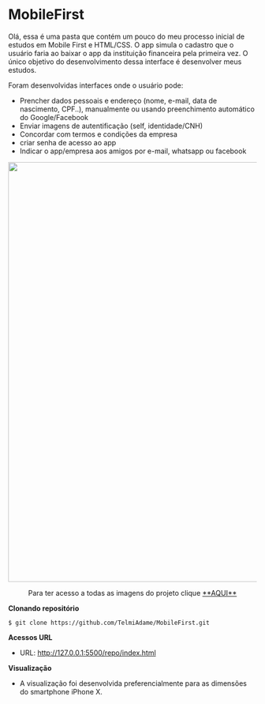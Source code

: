 # MobileFirst

Olá, essa é uma pasta que contém um pouco do meu processo inicial de estudos em Mobile First e HTML/CSS.
O app simula o cadastro que o usuário faria ao baixar o app da instituição financeira pela primeira vez.
O único objetivo do desenvolvimento dessa interface é desenvolver meus estudos.

Foram desenvolvidas interfaces onde o usuário pode:

- Prencher dados pessoais e endereço (nome, e-mail, data de nascimento, CPF..), manualmente ou usando preenchimento automático do Google/Facebook
- Enviar imagens de autentificação (self, identidade/CNH)
- Concordar com termos e condições da empresa
- criar senha de acesso ao app
- Indicar o app/empresa aos amigos por e-mail, whatsapp ou facebook

<div align = "center">
<img src = "https://github.com/TelmiAdame/MobileFirst/blob/master/midia/Azul%20e%20Rosa%20Geom%C3%A9trico%20M%C3%BAsica%20Arte%20de%20Encerramento%20para%20YouTube.gif" width = "850em">
<p>Para ter acesso a todas as imagens do projeto clique <a href = "https://drive.google.com/drive/u/1/folders/1-Ojq_szPdkNNZMr1DqPm408mQVv_L43-" >**AQUI**<a><p>
</div>

**Clonando repositório**
```
$ git clone https://github.com/TelmiAdame/MobileFirst.git

```

**Acessos URL**
- URL: http://127.0.0.1:5500/repo/index.html

**Visualização**
- A visualização foi desenvolvida preferencialmente para as dimensões do smartphone iPhone X. 
  
 ##
